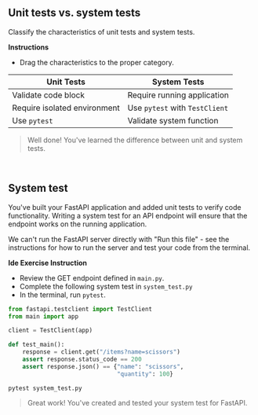 ## Unit tests vs. system tests
Classify the characteristics of unit tests and system tests.

**Instructions**

- Drag the characteristics to the proper category.

| Unit Tests | System Tests |
| ---------- | ------------ |
| Validate code block | Require running application |
| Require isolated environment | Use `pytest` with `TestClient` |
| Use `pytest` | Validate system function |

> Well done! You've learned the difference between unit and system tests.

<br>

## System test
You've built your FastAPI application and added unit tests to verify code functionality. Writing a system test for an API endpoint will ensure that the endpoint works on the running application.

We can't run the FastAPI server directly with "Run this file" - see the instructions for how to run the server and test your code from the terminal.

**Ide Exercise Instruction**

- Review the GET endpoint defined in `main.py`.
- Complete the following system test in `system_test.py`
- In the terminal, run `pytest`. 

``` python
from fastapi.testclient import TestClient
from main import app

client = TestClient(app)

def test_main():
    response = client.get("/items?name=scissors")
    assert response.status_code == 200
    assert response.json() == {"name": "scissors",
                               "quantity": 100}
```

```
pytest system_test.py
```

> Great work! You've created and tested your system test for FastAPI.

<br>

## 

> 

<br>

## 

> 

<br>

## 

> 

<br>

## 

> 

<br>

## 

> 
